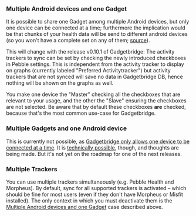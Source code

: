### Multiple Android devices and one Gadget
It is possible to share one Gadget among multiple Android devices, but only one device can be connected at a time; furthermore the implication would be that chunks of your health data will be send to different android devices (so you won't have a complete set on any of them; [source](https://github.com/Freeyourgadget/Gadgetbridge/issues/322#issuecomment-223714965)).

This will change with the release v0.10.1 of Gadgetbridge: The activity trackers to sync can be set by checking the newly introduced checkboxes in Pebble settings. This is independent from the activity tracker to display on graphs (currently labeled "Preferred Activitytracker") but activity trackers that are not synced will save no data in Gadgetbridge DB, hence nothing will be shown on the graphs as well.

You make one device the "Master" checking all the checkboxes that are relevant to your usage, and the other the "Slave" ensuring the checkboxes are not selected. Be aware that by default these checkboxes **are** checked, because that's the most common use-case for Gadgetbridge.

### Multiple Gadgets and one Android device
This is currently not possible, as [Gadgetbridge only allows one device to be connected at a time](https://github.com/Freeyourgadget/Gadgetbridge/issues/305#issuecomment-219798461). It is [technically possible](https://github.com/Freeyourgadget/Gadgetbridge/issues/305#issuecomment-221086169), though, and thoughts are being made. But it's not yet on the roadmap for one of the next releases.


### Multiple Trackers
You can use multiple trackers simultaneously (e.g. Pebble Health and Morpheus). By default, sync for all supported trackers is activated – which should be fine for most users (even if they don't have Morpheus or Misfit installed). The only context in which you must deactivate them is the [Multiple Android devices and one Gadget](#multiple-android-devices-and-one-gadget) case described above.